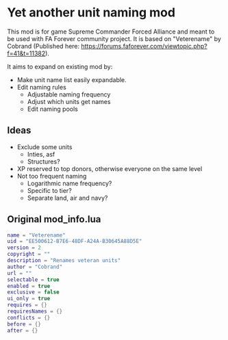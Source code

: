 # Yet another unit naming mod
This mod is for game Supreme Commander Forced Alliance and meant to be used with FA Forever community project.
It is based on "Veterename" by Cobrand (Published here: https://forums.faforever.com/viewtopic.php?f=41&t=11382).

It aims to expand on existing mod by:
* Make unit name list easily expandable.
* Edit naming rules
    * Adjustable naming frequency
    * Adjust which units get names
    * Edit naming pools

## Ideas
* Exclude some units
    * Inties, asf
    * Structures?
* XP reserved to top donors, otherwise everyone on the same level
* Not too frequent naming
    * Logarithmic name frequency?
    * Specific to tier?
    * Separate land, air and navy?

## Original mod_info.lua
```lua
name = "Veterename"
uid = "EE500612-B7E6-48DF-A24A-B30645A88D5E"
version = 2
copyright = ""
description = "Renames veteran units"
author = "Cobrand"
url = ""
selectable = true
enabled = true
exclusive = false
ui_only = true
requires = {}
requiresNames = {}
conflicts = {}
before = {}
after = {}
```
